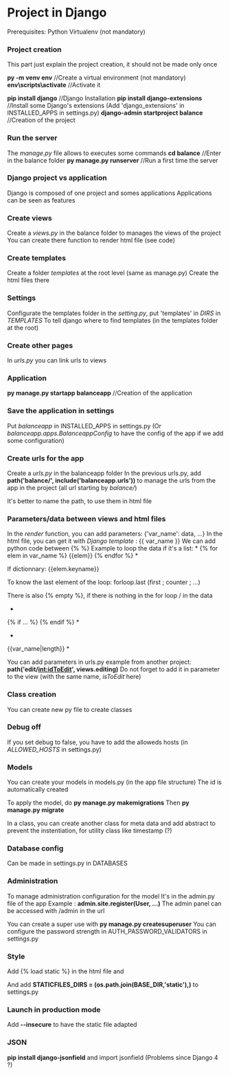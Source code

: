 # Project in Django

Prerequisites:
    Python
    Virtualenv (not mandatory)

### Project creation
This part just explain the project creation, it should not be made only once

**py -m venv env**  //Create a virtual environment (not mandatory)
**env\scripts\activate**    //Activate it

**pip install django**  //Django Installation
**pip install django-extensions**   //Install some Django's extensions
(Add 'django_extensions' in INSTALLED_APPS in settings.py)
**django-admin startproject balance**   //Creation of the project

### Run the server
The *manage.py* file allows to executes some commands
**cd balance**  //Enter in the balance folder
**py manage.py runserver**    //Run a first time the server

### Django project vs application
Django is composed of one project and somes applications
Applications can be seen as features

### Create views
Create a *views.py* in the balance folder to manages the views of the project
You can create there function to render html file (see code)

### Create templates
Create a folder *templates* at the root level (same as manage.py)
Create the html files there

### Settings
Configurate the templates folder in the *setting.py*, put 'templates' in *DIRS* in *TEMPLATES*
To tell django where to find templates (in the templates folder at the root)

### Create other pages
In *urls.py* you can link urls to views

### Application
**py manage.py startapp balanceapp**    //Creation of the application

### Save the application in settings
Put *balanceapp* in INSTALLED_APPS in settings.py
(Or *balanceapp.apps.BalanceappConfig* to have the config of the app if we add some configuration)

### Create urls for the app
Create a *urls.py* in the balanceapp folder
In the previous urls.py, add **path('balance/', include('balanceapp.urls'))** to manage the urls from the app in the project (all url starting by *balance/*)

It's better to name the path, to use them in html file

### Parameters/data between views and html files
In the *render* function, you can add parameters: {'var_name': data, ...}
In the html file, you can get it with *Django template* : {{ var_name }}
We can add python code between {% %}
Example to loop the data if it's a list:
*
{% for elem in var_name %}
{{elem}}
{% endfor %}
*

If dictionnary:
{{elem.keyname}}

To know the last element of the loop:
forloop.last (first ; counter ; ...)

There is also {% empty %}, if there is nothing in the for loop / in the data

*
{% if ... %}
{% endif %}
*

*
{{var_name|length}}
*

You can add parameters in urls.py example from another project:
**path('edit/<int:idToEdit>', views.editing)**
Do not forget to add it in parameter to the view (with the same name, *isToEdit* here)

### Class creation
You can create new py file to create classes

### Debug off
If you set debug to false, you have to add the alloweds hosts (in *ALLOWED_HOSTS* in settings.py)

### Models
You can create your models in models.py (in the app file structure)
The id is automatically created

To apply the model, do **py manage.py makemigrations**
Then **py manage.py migrate**

In a class, you can create another class for meta data and add abstract to prevent the instentiation, for utility class like timestamp (?)

### Database config
Can be made in settings.py in DATABASES

### Administration
To manage administration configuration for the model
It's in the admin.py file of the app
Example : **admin.site.register(User, ...)**
The admin panel can be accessed with /admin in the url

You can create a super use with **py manage.py createsuperuser**
You can configure the password strength in AUTH_PASSWORD_VALIDATORS in settings.py

### Style
Add {% load static %} in the html file and 
**<link rel="stylesheet" href="{% static 'style.css' %}">**

And add **STATICFILES_DIRS = (os.path.join(BASE_DIR,'static'),)** to settings.py

### Launch in production mode 
Add **--insecure** to have the static file adapted

### JSON
**pip install django-jsonfield** and import jsonfield (Problems since Django 4 ?)
